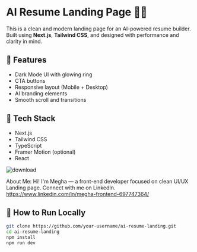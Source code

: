 # AI Resume Landing Page 🧠💼

This is a clean and modern landing page for an AI-powered resume builder. Built using **Next.js**, **Tailwind CSS**, and designed with performance and clarity in mind.

## 🚀 Features

- Dark Mode UI with glowing ring
- CTA buttons
- Responsive layout (Mobile + Desktop)
- AI branding elements
- Smooth scroll and transitions

## 📁 Tech Stack

- Next.js
- Tailwind CSS
- TypeScript
- Framer Motion (optional)
- React

![download](https://github.com/user-attachments/assets/a42211bd-0703-4e45-93f0-93e02cd5770e)


About Me:
Hi! I'm Megha — a front-end developer focused on clean UI/UX Landing page.
Connect with me on LinkedIn.
https://www.linkedin.com/in/megha-frontend-697747364/

## 🔧 How to Run Locally

```bash
git clone https://github.com/your-username/ai-resume-landing.git
cd ai-resume-landing
npm install
npm run dev 



